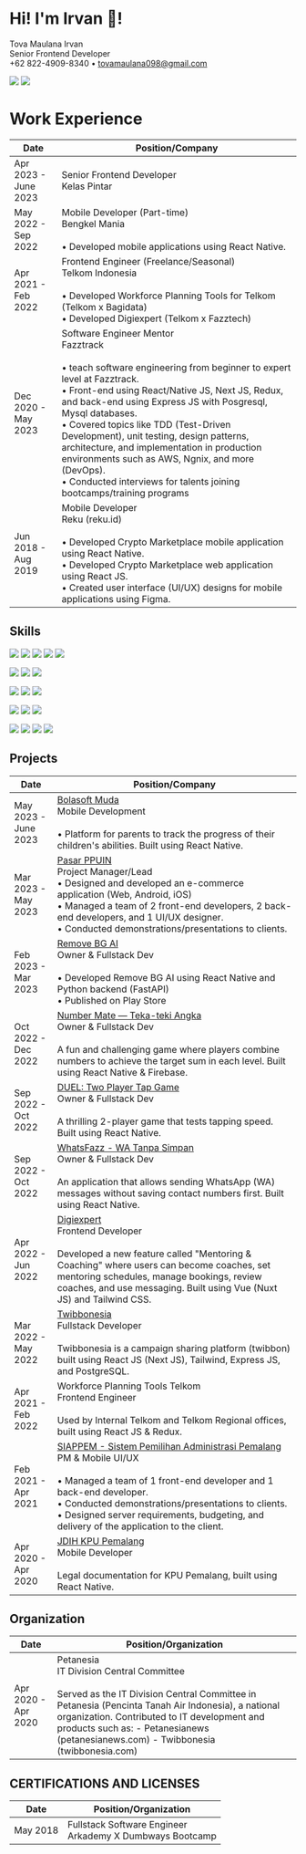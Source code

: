 # Hi! I'm Irvan 👋!

Tova Maulana Irvan<br>
Senior Frontend Developer<br>
+62 822-4909-8340 • tovamaulana098@gmail.com

[<img src="https://img.shields.io/badge/WhatsApp-25D366?style=for-the-badge&logo=whatsapp&logoColor=white" />](https://wa.me/6282249098340) [<img src="https://img.shields.io/badge/LinkedIn-0077B5?style=for-the-badge&logo=linkedin&logoColor=white" />](https://www.linkedin.com/in/irvanster/)

# Work Experience

|Date| Position/Company |
|-------|--|
|Apr 2023 - June 2023| Senior Frontend Developer <br> Kelas Pintar  |
|May 2022 - Sep 2022| Mobile Developer (Part-time)<br> Bengkel Mania <br><br>• Developed mobile applications using React Native.  |
|Apr 2021 - Feb 2022| Frontend Engineer (Freelance/Seasonal) <br> Telkom Indonesia<br><br>• Developed Workforce Planning Tools for Telkom (Telkom x Bagidata)<br>• Developed Digiexpert (Telkom x Fazztech)  |
|Dec 2020 - May 2023| Software Engineer Mentor <br> Fazztrack<br><br>• teach software engineering from beginner to expert level at Fazztrack.<br>• Front-end using React/Native JS, Next JS, Redux, and back-end using Express JS with Posgresql, Mysql databases.<br>• Covered topics like TDD (Test-Driven Development), unit testing, design patterns, architecture, and implementation in production environments such as AWS, Ngnix, and more (DevOps).<br>• Conducted interviews for talents joining bootcamps/training programs |
|Jun 2018 - Aug 2019| Mobile Developer <br> Reku (reku.id)<br><br>• Developed Crypto Marketplace mobile application using React Native.<br> • Developed Crypto Marketplace web application using React JS. <br> • Created user interface (UI/UX) designs for mobile applications using Figma. |



## Skills
<img src="https://img.shields.io/badge/JavaScript-323330?style=for-the-badge&logo=javascript&logoColor=F7DF1E" /> <img src="https://img.shields.io/badge/TypeScript-007ACC?style=for-the-badge&logo=typescript&logoColor=white" /> <img src="https://img.shields.io/badge/React-20232A?style=for-the-badge&logo=react&logoColor=61DAFB" /> <img src="https://img.shields.io/badge/React_Native-20232A?style=for-the-badge&logo=react&logoColor=61DAFB" /> <img src="https://img.shields.io/badge/next.js-000000?style=for-the-badge&logo=nextdotjs&logoColor=white" />

<img src="https://img.shields.io/badge/Redux-593D88?style=for-the-badge&logo=redux&logoColor=white" /> <img src="https://img.shields.io/badge/GraphQl-E10098?style=for-the-badge&logo=graphql&logoColor=white" /> <img src="https://img.shields.io/badge/React_Query-FF4154?style=for-the-badge&logo=React_Query&logoColor=white" />


<img src="https://img.shields.io/badge/Sass-CC6699?style=for-the-badge&logo=sass&logoColor=white" /> <img src="https://img.shields.io/badge/Tailwind_CSS-38B2AC?style=for-the-badge&logo=tailwind-css&logoColor=white" /> <img src="https://img.shields.io/badge/Bootstrap-563D7C?style=for-the-badge&logo=bootstrap&logoColor=white" />

<img src="https://img.shields.io/badge/Node.js-339933?style=for-the-badge&logo=nodedotjs&logoColor=white" /> <img src="https://img.shields.io/badge/Express.js-000000?style=for-the-badge&logo=express&logoColor=white" /> <img src="https://img.shields.io/badge/fastapi-109989?style=for-the-badge&logo=FASTAPI&logoColor=white" />

<img src="https://img.shields.io/badge/PostgreSQL-316192?style=for-the-badge&logo=postgresql&logoColor=white" /> <img src="https://img.shields.io/badge/MySQL-005C84?style=for-the-badge&logo=mysql&logoColor=white" /> <img src="https://img.shields.io/badge/firebase-ffca28?style=for-the-badge&logo=firebase&logoColor=black" /> <img src="https://img.shields.io/badge/MongoDB-4EA94B?style=for-the-badge&logo=mongodb&logoColor=white" />

## Projects

|Date| Position/Company |
|--|--|
|May 2023 - June 2023|[Bolasoft Muda](https://www.google.com/url?q=https://play.google.com/store/apps/details?id=apk.soft.bolasoft&sa=D&source=editors&ust=1687319584422954&usg=AOvVaw2IcICBbq5ziBilMd5SL8tq)<br> Mobile Development <br><br>• Platform for parents to track the progress of their children's abilities. Built using React Native.  |
|Mar 2023 - May 2023| [Pasar PPUIN](https://pasarppuin.com/)<br> Project Manager/Lead<br>• Designed and developed an e-commerce application (Web, Android, iOS)<br/> • Managed a team of 2 front-end developers, 2 back-end developers, and 1 UI/UX designer. <br/> • Conducted demonstrations/presentations to clients.  |
| Feb 2023 - Mar 2023| [Remove BG AI](https://www.google.com/url?q=https://play.google.com/store/apps/details?id=com.vanella.removebgai&sa=D&source=editors&ust=1687319584423326&usg=AOvVaw1sKcg4IJVxsSvfwsybJUY7) <br> Owner & Fullstack Dev<br><br>• Developed Remove BG AI using React Native and Python backend (FastAPI)<br>• Published on Play Store|
|Oct 2022 - Dec 2022| [Number Mate — Teka-teki Angka](https://www.google.com/url?q=https://play.google.com/store/apps/details?id=com.vanella.numbermate&sa=D&source=editors&ust=1687319584423708&usg=AOvVaw0CaVLzEFwBqcgN2UwBZqa2) <br> Owner & Fullstack Dev<br><br>A fun and challenging game where players combine numbers to achieve the target sum in each level. Built using React Native & Firebase.|
|Sep 2022 - Oct 2022| [DUEL: Two Player Tap Game](https://www.google.com/url?q=https://play.google.com/store/apps/details?id=com.vanella.dueltap&sa=D&source=editors&ust=1687319584424135&usg=AOvVaw0kyiAzbxrSE6RJLXB5tyh-) <br> Owner & Fullstack Dev<br><br>A thrilling 2-player game that tests tapping speed. Built using React Native.|
|Sep 2022 - Oct 2022| [WhatsFazz - WA Tanpa Simpan](https://www.google.com/url?q=https://play.google.com/store/apps/details?id=com.vanella.whatsfazz&sa=D&source=editors&ust=1687319584424542&usg=AOvVaw22JmV2CIEOvjVbzGsBHimx) <br> Owner & Fullstack Dev<br><br>An application that allows sending WhatsApp (WA) messages without saving contact numbers first. Built using React Native.|
|Apr 2022 - Jun 2022| [Digiexpert](https://www.google.com/url?q=https://digiexpert.id/&sa=D&source=editors&ust=1687319584424724&usg=AOvVaw3oiGyG4S_OgNXjxaPNmPDi) <br> Frontend Developer<br><br>Developed a new feature called "Mentoring & Coaching" where users can become coaches, set mentoring schedules, manage bookings, review coaches, and use messaging. Built using Vue (Nuxt JS) and Tailwind CSS.|
|Mar 2022 - May 2022| [Twibbonesia](https://www.google.com/url?q=https://www.twibbonesia.com/&sa=D&source=editors&ust=1687319584424972&usg=AOvVaw19KfAbu4WzsRObqWIuth-y) <br> Fullstack Developer<br><br>Twibbonesia is a campaign sharing platform (twibbon) built using React JS (Next JS), Tailwind, Express JS, and PostgreSQL.|
|Apr 2021 - Feb 2022| Workforce Planning Tools Telkom <br> Frontend Engineer<br><br>Used by Internal Telkom and Telkom Regional offices, built using React JS & Redux.|
|Feb 2021 - Apr 2021| [SIAPPEM - Sistem Pemilihan Administrasi Pemalang](https://www.google.com/url?q=https://play.google.com/store/apps/details?id=com.cid.dpbkpupemalang&sa=D&source=editors&ust=1687319584425344&usg=AOvVaw2lQjTnxYqfcRcdFKo0jemU) <br> PM & Mobile UI/UX<br><br>• Managed a team of 1 front-end developer and 1 back-end developer. <br/> • Conducted demonstrations/presentations to clients.<br> • Designed server requirements, budgeting, and delivery of the application to the client.|
|Apr 2020 - Apr 2020| [JDIH KPU Pemalang](https://www.google.com/url?q=https://play.google.com/store/apps/details?id=com.artanuvanella.jdihkpupemalang&sa=D&source=editors&ust=1687319584425737&usg=AOvVaw1b6l8Yp-MZD4IvPbLBLdXU) <br> Mobile Developer<br><br>Legal documentation for KPU Pemalang, built using React Native.|

## Organization
|Date| Position/Organization |
|--|--|
|Apr 2020 - Apr 2020| Petanesia <br> IT Division Central Committee<br><br>Served as the IT Division Central Committee in Petanesia (Pencinta Tanah Air Indonesia), a national organization. Contributed to IT development and products such as: - Petanesianews (petanesianews.com) - Twibbonesia (twibbonesia.com)|

## CERTIFICATIONS AND LICENSES
|Date| Position/Organization |
|--|---|
|May 2018| Fullstack Software Engineer<br>Arkademy X Dumbways Bootcamp|


